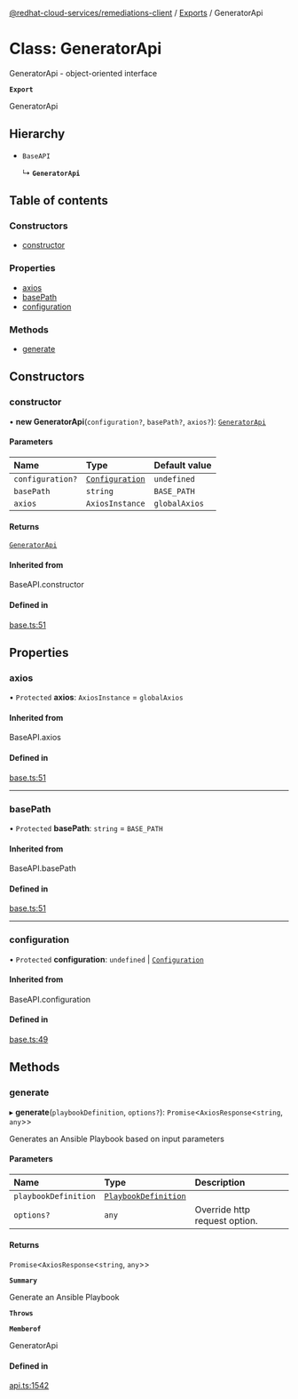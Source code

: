 [@redhat-cloud-services/remediations-client](../README.md) / [Exports](../modules.md) / GeneratorApi

# Class: GeneratorApi

GeneratorApi - object-oriented interface

**`Export`**

GeneratorApi

## Hierarchy

- `BaseAPI`

  ↳ **`GeneratorApi`**

## Table of contents

### Constructors

- [constructor](GeneratorApi.md#constructor)

### Properties

- [axios](GeneratorApi.md#axios)
- [basePath](GeneratorApi.md#basepath)
- [configuration](GeneratorApi.md#configuration)

### Methods

- [generate](GeneratorApi.md#generate)

## Constructors

### constructor

• **new GeneratorApi**(`configuration?`, `basePath?`, `axios?`): [`GeneratorApi`](GeneratorApi.md)

#### Parameters

| Name | Type | Default value |
| :------ | :------ | :------ |
| `configuration?` | [`Configuration`](Configuration.md) | `undefined` |
| `basePath` | `string` | `BASE_PATH` |
| `axios` | `AxiosInstance` | `globalAxios` |

#### Returns

[`GeneratorApi`](GeneratorApi.md)

#### Inherited from

BaseAPI.constructor

#### Defined in

[base.ts:51](https://github.com/RedHatInsights/javascript-clients/blob/main/packages/remediations/base.ts#L51)

## Properties

### axios

• `Protected` **axios**: `AxiosInstance` = `globalAxios`

#### Inherited from

BaseAPI.axios

#### Defined in

[base.ts:51](https://github.com/RedHatInsights/javascript-clients/blob/main/packages/remediations/base.ts#L51)

___

### basePath

• `Protected` **basePath**: `string` = `BASE_PATH`

#### Inherited from

BaseAPI.basePath

#### Defined in

[base.ts:51](https://github.com/RedHatInsights/javascript-clients/blob/main/packages/remediations/base.ts#L51)

___

### configuration

• `Protected` **configuration**: `undefined` \| [`Configuration`](Configuration.md)

#### Inherited from

BaseAPI.configuration

#### Defined in

[base.ts:49](https://github.com/RedHatInsights/javascript-clients/blob/main/packages/remediations/base.ts#L49)

## Methods

### generate

▸ **generate**(`playbookDefinition`, `options?`): `Promise`\<`AxiosResponse`\<`string`, `any`\>\>

Generates an Ansible Playbook based on input parameters

#### Parameters

| Name | Type | Description |
| :------ | :------ | :------ |
| `playbookDefinition` | [`PlaybookDefinition`](../interfaces/PlaybookDefinition.md) |  |
| `options?` | `any` | Override http request option. |

#### Returns

`Promise`\<`AxiosResponse`\<`string`, `any`\>\>

**`Summary`**

Generate an Ansible Playbook

**`Throws`**

**`Memberof`**

GeneratorApi

#### Defined in

[api.ts:1542](https://github.com/RedHatInsights/javascript-clients/blob/main/packages/remediations/api.ts#L1542)
